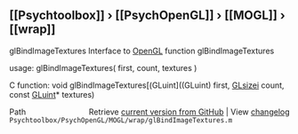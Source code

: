 ## [[Psychtoolbox]] &#8250; [[PsychOpenGL]] &#8250; [[MOGL]] &#8250; [[wrap]]

glBindImageTextures  Interface to [OpenGL](OpenGL) function glBindImageTextures  
  
usage:  glBindImageTextures( first, count, textures )  
  
C function:  void glBindImageTextures[(GLuint]((GLuint) first, [GLsizei](GLsizei) count, const [GLuint](GLuint)\* textures)  




<div class="code_header" style="text-align:right;">
  <span style="float:left;">Path&nbsp;&nbsp;</span> <span class="counter">Retrieve <a href=
  "https://raw.github.com/Psychtoolbox-3/Psychtoolbox-3/beta/Psychtoolbox/PsychOpenGL/MOGL/wrap/glBindImageTextures.m">current version from GitHub</a> | View <a href=
  "https://github.com/Psychtoolbox-3/Psychtoolbox-3/commits/beta/Psychtoolbox/PsychOpenGL/MOGL/wrap/glBindImageTextures.m">changelog</a></span>
</div>
<div class="code">
  <code>Psychtoolbox/PsychOpenGL/MOGL/wrap/glBindImageTextures.m</code>
</div>

